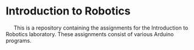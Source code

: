 <h1 >Introduction to Robotics</h1>

<p style="text-indent: 1.5em">This is a repository containing the assignments for the Introduction to Robotics laboratory. These assignments consist of various Arduino programs.</p>
